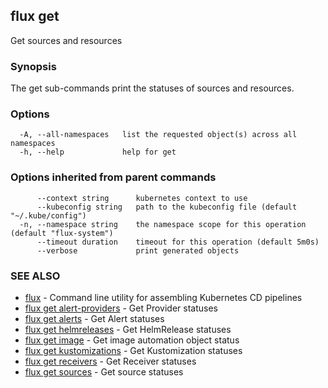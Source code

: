 ## flux get

Get sources and resources

### Synopsis

The get sub-commands print the statuses of sources and resources.

### Options

```
  -A, --all-namespaces   list the requested object(s) across all namespaces
  -h, --help             help for get
```

### Options inherited from parent commands

```
      --context string      kubernetes context to use
      --kubeconfig string   path to the kubeconfig file (default "~/.kube/config")
  -n, --namespace string    the namespace scope for this operation (default "flux-system")
      --timeout duration    timeout for this operation (default 5m0s)
      --verbose             print generated objects
```

### SEE ALSO

* [flux](flux.md)	 - Command line utility for assembling Kubernetes CD pipelines
* [flux get alert-providers](flux_get_alert-providers.md)	 - Get Provider statuses
* [flux get alerts](flux_get_alerts.md)	 - Get Alert statuses
* [flux get helmreleases](flux_get_helmreleases.md)	 - Get HelmRelease statuses
* [flux get image](flux_get_image.md)	 - Get image automation object status
* [flux get kustomizations](flux_get_kustomizations.md)	 - Get Kustomization statuses
* [flux get receivers](flux_get_receivers.md)	 - Get Receiver statuses
* [flux get sources](flux_get_sources.md)	 - Get source statuses

